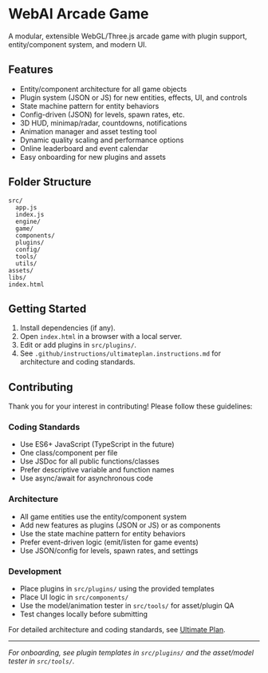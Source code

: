 # WebAI Arcade Game

A modular, extensible WebGL/Three.js arcade game with plugin support, entity/component system, and modern UI.

## Features

- Entity/component architecture for all game objects
- Plugin system (JSON or JS) for new entities, effects, UI, and controls
- State machine pattern for entity behaviors
- Config-driven (JSON) for levels, spawn rates, etc.
- 3D HUD, minimap/radar, countdowns, notifications
- Animation manager and asset testing tool
- Dynamic quality scaling and performance options
- Online leaderboard and event calendar
- Easy onboarding for new plugins and assets

## Folder Structure

```
src/
  app.js
  index.js
  engine/
  game/
  components/
  plugins/
  config/
  tools/
  utils/
assets/
libs/
index.html
```

## Getting Started

1. Install dependencies (if any).
2. Open `index.html` in a browser with a local server.
3. Edit or add plugins in `src/plugins/`.
4. See `.github/instructions/ultimateplan.instructions.md` for architecture and coding standards.

## Contributing

Thank you for your interest in contributing! Please follow these guidelines:

### Coding Standards
- Use ES6+ JavaScript (TypeScript in the future)
- One class/component per file
- Use JSDoc for all public functions/classes
- Prefer descriptive variable and function names
- Use async/await for asynchronous code

### Architecture
- All game entities use the entity/component system
- Add new features as plugins (JSON or JS) or as components
- Use the state machine pattern for entity behaviors
- Prefer event-driven logic (emit/listen for game events)
- Use JSON/config for levels, spawn rates, and settings

### Development
- Place plugins in `src/plugins/` using the provided templates
- Place UI logic in `src/components/`
- Use the model/animation tester in `src/tools/` for asset/plugin QA
- Test changes locally before submitting

For detailed architecture and coding standards, see [Ultimate Plan](.github/instructions/ultimateplan.instructions.md).

---

*For onboarding, see plugin templates in `src/plugins/` and the asset/model tester in `src/tools/`.*